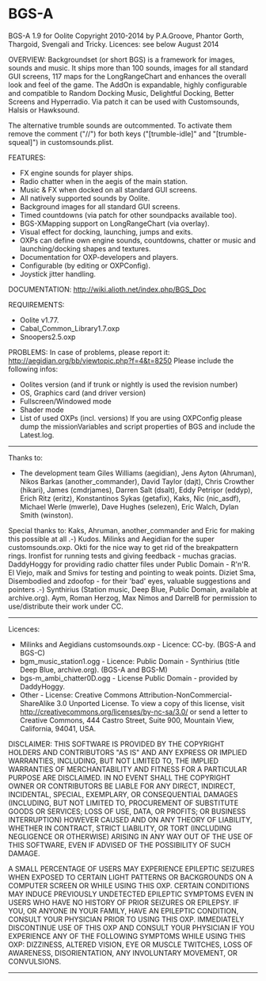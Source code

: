 BGS-A
=====

BGS-A 1.9 for Oolite
Copyright 2010-2014 by P.A.Groove, Phantor Gorth, Thargoid, Svengali and Tricky.
Licences: see below
August 2014

OVERVIEW:
Backgroundset (or short BGS) is a framework for images, sounds and music. It ships more
than 100 sounds, images for all standard GUI screens, 117 maps for the LongRangeChart
and enhances the overall look and feel of the game. The AddOn is expandable, highly
configurable and compatible to Random Docking Music, Delightful Docking, Better Screens
and Hyperradio. Via patch it can be used with Customsounds, Halsis or Hawksound.

The alternative trumble sounds are outcommented. To activate them remove the comment ("//")
for both keys ("[trumble-idle]" and "[trumble-squeal]") in customsounds.plist.

FEATURES:
- FX engine sounds for player ships.
- Radio chatter when in the aegis of the main station.
- Music & FX when docked on all standard GUI screens.
- All natively supported sounds by Oolite.
- Background images for all standard GUI screens.
- Timed countdowns (via patch for other soundpacks available too).
- BGS-XMapping support on LongRangeChart (via overlay).
- Visual effect for docking, launching, jumps and exits.
- OXPs can define own engine sounds, countdowns, chatter or music
  and launching/docking shapes and textures.
- Documentation for OXP-developers and players.
- Configurable (by editing or OXPConfig).
- Joystick jitter handling.

DOCUMENTATION:
http://wiki.alioth.net/index.php/BGS_Doc

REQUIREMENTS:
- Oolite v1.77.
- Cabal_Common_Library1.7.oxp
- Snoopers2.5.oxp

PROBLEMS:
In case of problems, please report it: http://aegidian.org/bb/viewtopic.php?f=4&t=8250
Please include the following infos:
- Oolites version (and if trunk or nightly is used the revision number)
- OS, Graphics card (and driver version)
- Fullscreen/Windowed mode
- Shader mode
- List of used OXPs (incl. versions)
If you are using OXPConfig please dump the missionVariables and script properties of BGS
and include the Latest.log.
_________________________________________________________________________

Thanks to:
  - The development team
  Giles Williams (aegidian), Jens Ayton (Ahruman), Nikos Barkas (another_commander), David Taylor (dajt),
  Chris Crowther (hikari), James (cmdrjames), Darren Salt (dsalt), Eddy Petrişor (eddyp), Erich Ritz (eritz),
  Konstantinos Sykas (getafix),  Kaks, Nic (nic_asdf), Michael Werle (mwerle), Dave Hughes (selezen),
  Eric Walch, Dylan Smith (winston).

Special thanks to:
  Kaks, Ahruman, another_commander and Eric for making this possible at all .-) Kudos.
  Milinks and Aegidian for the super customsounds.oxp.
  Okti for the nice way to get rid of the breakpattern rings.
  Ironfist for running tests and giving feedback - muchas gracias.
  DaddyHoggy for providing radio chatter files under Public Domain - R'n'R.
  El Viejo, maik and Smivs for testing and pointing to weak points.
  Diziet Sma, Disembodied and zdoofop - for their 'bad' eyes, valuable suggestions and pointers .-)
  Synthirius (Station music, Deep Blue, Public Domain, available at archive.org).
  Aym, Roman Herzog, Max Nimos and DarrelB for permission to use/distribute their work under CC.
_________________________________________________________________________

Licences:
- Milinks and Aegidians customsounds.oxp - Licence: CC-by. (BGS-A and BGS-C)
- bgm_music_station1.ogg - Licence: Public Domain - Synthirius (title Deep Blue, archive.org). (BGS-A and BGS-M)
- bgs-m_ambi_chatter0D.ogg - License Public Domain - provided by DaddyHoggy.
- Other - License: Creative Commons Attribution-NonCommercial-ShareAlike 3.0 Unported License.
 To view a copy of this license, visit http://creativecommons.org/licenses/by-nc-sa/3.0/ or send a letter to
 Creative Commons, 444 Castro Street, Suite 900, Mountain View, California, 94041, USA.

DISCLAIMER:
THIS SOFTWARE IS PROVIDED BY THE COPYRIGHT HOLDERS AND CONTRIBUTORS "AS IS" AND ANY
EXPRESS OR IMPLIED WARRANTIES, INCLUDING, BUT NOT LIMITED TO, THE IMPLIED WARRANTIES
OF MERCHANTABILITY AND FITNESS FOR A PARTICULAR PURPOSE ARE DISCLAIMED. IN NO EVENT
SHALL THE COPYRIGHT OWNER OR CONTRIBUTORS BE LIABLE FOR ANY DIRECT, INDIRECT, INCIDENTAL,
SPECIAL, EXEMPLARY, OR CONSEQUENTIAL DAMAGES (INCLUDING, BUT NOT LIMITED TO, PROCUREMENT
OF SUBSTITUTE GOODS OR SERVICES; LOSS OF USE, DATA, OR PROFITS; OR BUSINESS INTERRUPTION)
HOWEVER CAUSED AND ON ANY THEORY OF LIABILITY, WHETHER IN CONTRACT, STRICT LIABILITY, OR
TORT (INCLUDING NEGLIGENCE OR OTHERWISE) ARISING IN ANY WAY OUT OF THE USE OF THIS
SOFTWARE, EVEN IF ADVISED OF THE POSSIBILITY OF SUCH DAMAGE.

A SMALL PERCENTAGE OF USERS MAY EXPERIENCE EPILEPTIC SEIZURES WHEN EXPOSED TO
CERTAIN LIGHT PATTERNS OR BACKGROUNDS ON A COMPUTER SCREEN OR WHILE USING THIS OXP.
CERTAIN CONDITIONS MAY INDUCE PREVIOUSLY UNDETECTED EPILEPTIC SYMPTOMS EVEN IN USERS
WHO HAVE NO HISTORY OF PRIOR SEIZURES OR EPILEPSY. IF YOU, OR ANYONE IN YOUR FAMILY,
HAVE AN EPILEPTIC CONDITION, CONSULT YOUR PHYSICIAN PRIOR TO USING THIS OXP. IMMEDIATELY
DISCONTINUE USE OF THIS OXP AND CONSULT YOUR PHYSICIAN IF YOU EXPERIENCE ANY OF THE
FOLLOWING SYMPTOMS WHILE USING THIS OXP: DIZZINESS, ALTERED VISION, EYE OR MUSCLE
TWITCHES, LOSS OF AWARENESS, DISORIENTATION, ANY INVOLUNTARY MOVEMENT, OR CONVULSIONS.
_________________________________________________________________________
